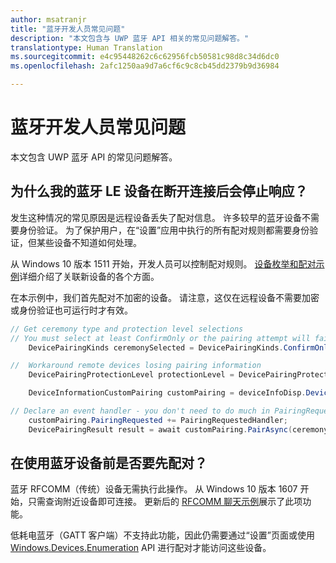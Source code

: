 ```yaml
---
author: msatranjr
title: "蓝牙开发人员常见问题"
description: "本文包含与 UWP 蓝牙 API 相关的常见问题解答。"
translationtype: Human Translation
ms.sourcegitcommit: e4c95448262c6c62956fcb50581c98d8c34d6dc0
ms.openlocfilehash: 2afc1250aa9d7a6cf6c9c8cb45dd2379b9d36984

---
```

# 蓝牙开发人员常见问题

本文包含 UWP 蓝牙 API 的常见问题解答。

## 为什么我的蓝牙 LE 设备在断开连接后会停止响应？

发生这种情况的常见原因是远程设备丢失了配对信息。 许多较早的蓝牙设备不需要身份验证。 为了保护用户，在“设置”应用中执行的所有配对规则都需要身份验证，但某些设备不知道如何处理。 

从 Windows 10 版本 1511 开始，开发人员可以控制配对规则。 [设备枚举和配对示例](https://github.com/Microsoft/Windows-universal-samples/tree/master/Samples/DeviceEnumerationAndPairing)详细介绍了关联新设备的各个方面。

在本示例中，我们首先配对不加密的设备。 请注意，这仅在远程设备不需要加密或身份验证也可运行时才有效。

```csharp
// Get ceremony type and protection level selections
// You must select at least ConfirmOnly or the pairing attempt will fail
    DevicePairingKinds ceremonySelected = DevicePairingKinds.ConfirmOnly;

//  Workaround remote devices losing pairing information
    DevicePairingProtectionLevel protectionLevel = DevicePairingProtectionLevel.None

    DeviceInformationCustomPairing customPairing = deviceInfoDisp.DeviceInformation.Pairing.Custom;

// Declare an event handler - you don't need to do much in PairingRequestedHandler since the ceremony is "None"
    customPairing.PairingRequested += PairingRequestedHandler;
    DevicePairingResult result = await customPairing.PairAsync(ceremonySelected, protectionLevel);
```

## 在使用蓝牙设备前是否要先配对？

蓝牙 RFCOMM（传统）设备无需执行此操作。 从 Windows 10 版本 1607 开始，只需查询附近设备即可连接。 更新后的 [RFCOMM 聊天示例](https://github.com/Microsoft/Windows-universal-samples/tree/dev/Samples/BluetoothRfcommChat)展示了此项功能。 

低耗电蓝牙（GATT 客户端）不支持此功能，因此仍需要通过“设置”页面或使用 [Windows.Devices.Enumeration](https://msdn.microsoft.com/en-us/library/windows/apps/windows.devices.enumeration.aspx) API 进行配对才能访问这些设备。




<!--HONumber=Aug16_HO3-->


